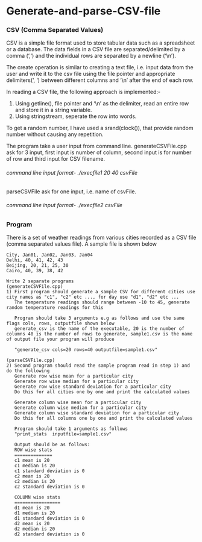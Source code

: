 # Generate-and-parse-CSV-file
### CSV (Comma Separated Values)
CSV is a simple file format used to store tabular data such as a spreadsheet or a database. The data fields in a CSV file are separated/delimited by a comma (‘,‘) and the individual rows are separated by a newline (‘\n’).

The create operation is similar to creating a text file, i.e. input data from the user and write it to the csv file using the file pointer and appropriate delimiters(‘, ‘) between different columns and ‘\n’ after the end of each row.

In reading a CSV file, the following approach is implemented:-

1. Using getline(), file pointer and ‘\n’ as the delimiter, read an entire row and store it in a string variable.
2. Using stringstream, seperate the row into words.

To get a random number, I have used a srand(clock()), that provide random number without causing any repetition.

The program take a user input from command line.
generateCSVFile.cpp ask for 3 input, first input is number of column, second input is for number of row and third input for CSV filename.
###### command line input format-   ./execfile1  20 40 csvFile
parseCSVFile  ask for one input, i.e. name of csvFile.
###### command line input format-   ./execfile2  csvFile


### Program
There is a set of weather readings from various cities recorded as a CSV file (comma separated values file). 
    A sample file is shown below 

    City, Jan01, Jan02, Jan03, Jan04
    Delhi, 40, 41, 42, 43
    Beijing, 20, 21, 25, 30
    Cairo, 40, 39, 38, 42

    Write 2 separate programs
    (generateCSVFile.cpp)
    1) First program should generate a sample CSV for different cities use city names as "c1", "c2" etc ..., for day use "d1", "d2" etc ...
       The temperature readings should range between -10 to 45, generate random temperature readings for this
 
       Program should take 3 arguments e.g as follows and use the same flags cols, rows, outputfile shown below
       generate_csv is the name of the executable, 20 is the number of columns 40 is the number of rows to generate, sample1.csv is the name of output file your program will produce

       "generate_csv cols=20 rows=40 outputfile=sample1.csv"
       
    (parseCSVFile.cpp)
    2) Second program should read the sample program read in step 1) and do the following
       Generate row wise mean for a particular city
       Generate row wise median for a particular city
       Generate row wise standard deviation for a particular city
       Do this for all cities one by one and print the calculated values

       Generate column wise mean for a particular city
       Generate column wise median for a particular city
       Generate column wise standard deviation for a particular city
       Do this for all columns one by one and print the calculated values

       Program should take 1 arguments as follows
       "print_stats  inputfile=sample1.csv"

       Output should be as follows:
       ROW wise stats
       ==============
       c1 mean is 20
       c1 median is 20
       c1 standard deviation is 0
       c2 mean is 20
       c2 median is 20
       c2 standard deviation is 0

       COLUMN wise stats
       =================
       d1 mean is 20
       d1 median is 20
       d1 standard deviation is 0
       d2 mean is 20
       d2 median is 20
       d2 standard deviation is 0

